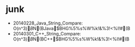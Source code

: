 junk
====

* 20140228_Java_String_Compare: O(n^3)$B$N(BJava$BHG%5%s%W%k!&%3!<%I!#(B
* 20140301_C++_String_Compare: O(n^3)$B$N(BC++$BHG%5%s%W%k!&%3!<%I!#(B

